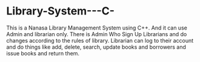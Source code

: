 # Library-System---C-
This is a Nanasa Library Management System using C++. And it can use Admin and librarian only. There is Admin Who Sign Up Librarians and do changes according to the rules of library. Librarian can log to their account and do things like add, delete, search, update books and borrowers and issue books and return them.
